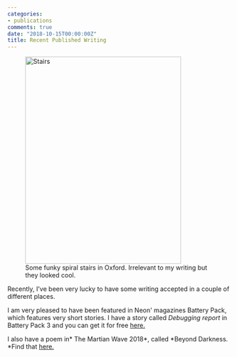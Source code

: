```yaml
---
categories:
- publications
comments: true
date: "2018-10-15T00:00:00Z"
title: Recent Published Writing
---
```

  
<div class="wp-block-image"><figure class="aligncenter is-resized"><a href="https://www.flickr.com/photos/davelewis88/44527205832/in/dateposted-public/"><img src="https://farm2.staticflickr.com/1855/44527205832_83415fafdc_c.jpg" alt="Stairs" width="350" height="467"/></a><figcaption>Some funky spiral stairs in Oxford. Irrelevant to my writing but they looked cool.</figcaption></figure></div>  

Recently, I've been very lucky to have some writing accepted in a couple of different places.  

I am very pleased to have been featured in Neon' magazines Battery Pack, which features very short stories. I have a story called *Debugging report* in Battery Pack 3 and you can get it for free <a href="https://www.neonbooks.org.uk/portfolio/battery-pack-three/">here.</a>  

I also have a poem in* The Martian Wave 2018*, called *Beyond Darkness. *Find that <a href="https://nomadicdeliriumpress.com/blog/product/the-martian-wave-2018/">here.</a><br />  
